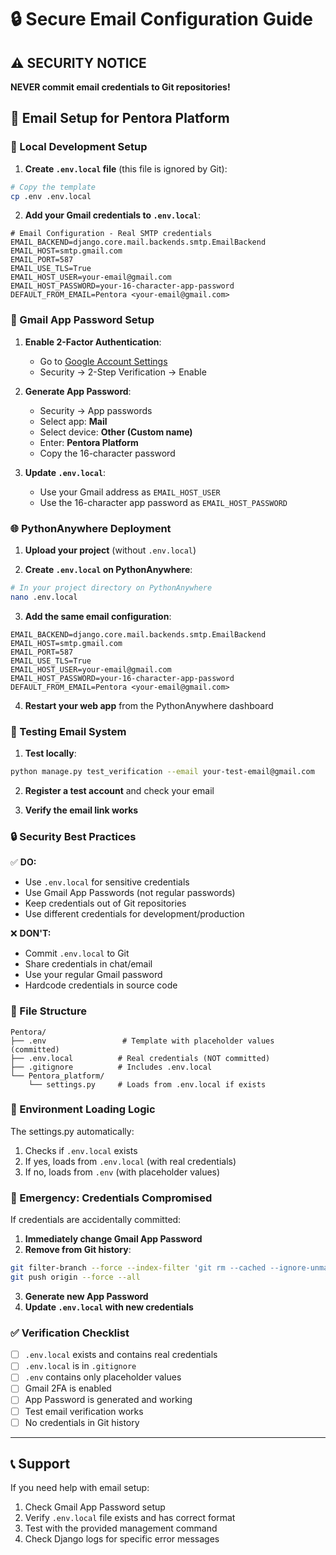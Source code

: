 # 🔒 Secure Email Configuration Guide

## ⚠️ SECURITY NOTICE
**NEVER commit email credentials to Git repositories!**

## 📧 Email Setup for Pentora Platform

### 🔧 Local Development Setup

1. **Create `.env.local` file** (this file is ignored by Git):
```bash
# Copy the template
cp .env .env.local
```

2. **Add your Gmail credentials to `.env.local`**:
```env
# Email Configuration - Real SMTP credentials
EMAIL_BACKEND=django.core.mail.backends.smtp.EmailBackend
EMAIL_HOST=smtp.gmail.com
EMAIL_PORT=587
EMAIL_USE_TLS=True
EMAIL_HOST_USER=your-email@gmail.com
EMAIL_HOST_PASSWORD=your-16-character-app-password
DEFAULT_FROM_EMAIL=Pentora <your-email@gmail.com>
```

### 🔑 Gmail App Password Setup

1. **Enable 2-Factor Authentication**:
   - Go to [Google Account Settings](https://myaccount.google.com/)
   - Security → 2-Step Verification → Enable

2. **Generate App Password**:
   - Security → App passwords
   - Select app: **Mail**
   - Select device: **Other (Custom name)**
   - Enter: **Pentora Platform**
   - Copy the 16-character password

3. **Update `.env.local`**:
   - Use your Gmail address as `EMAIL_HOST_USER`
   - Use the 16-character app password as `EMAIL_HOST_PASSWORD`

### 🌐 PythonAnywhere Deployment

1. **Upload your project** (without `.env.local`)

2. **Create `.env.local` on PythonAnywhere**:
```bash
# In your project directory on PythonAnywhere
nano .env.local
```

3. **Add the same email configuration**:
```env
EMAIL_BACKEND=django.core.mail.backends.smtp.EmailBackend
EMAIL_HOST=smtp.gmail.com
EMAIL_PORT=587
EMAIL_USE_TLS=True
EMAIL_HOST_USER=your-email@gmail.com
EMAIL_HOST_PASSWORD=your-16-character-app-password
DEFAULT_FROM_EMAIL=Pentora <your-email@gmail.com>
```

4. **Restart your web app** from the PythonAnywhere dashboard

### 🧪 Testing Email System

1. **Test locally**:
```bash
python manage.py test_verification --email your-test-email@gmail.com
```

2. **Register a test account** and check your email

3. **Verify the email link works**

### 🔒 Security Best Practices

✅ **DO:**
- Use `.env.local` for sensitive credentials
- Use Gmail App Passwords (not regular passwords)
- Keep credentials out of Git repositories
- Use different credentials for development/production

❌ **DON'T:**
- Commit `.env.local` to Git
- Share credentials in chat/email
- Use your regular Gmail password
- Hardcode credentials in source code

### 📁 File Structure

```
Pentora/
├── .env                 # Template with placeholder values (committed)
├── .env.local          # Real credentials (NOT committed)
├── .gitignore          # Includes .env.local
└── Pentora_platform/
    └── settings.py     # Loads from .env.local if exists
```

### 🔧 Environment Loading Logic

The settings.py automatically:
1. Checks if `.env.local` exists
2. If yes, loads from `.env.local` (with real credentials)
3. If no, loads from `.env` (with placeholder values)

### 🚨 Emergency: Credentials Compromised

If credentials are accidentally committed:

1. **Immediately change Gmail App Password**
2. **Remove from Git history**:
```bash
git filter-branch --force --index-filter 'git rm --cached --ignore-unmatch .env.local' --prune-empty --tag-name-filter cat -- --all
git push origin --force --all
```

3. **Generate new App Password**
4. **Update `.env.local` with new credentials**

### ✅ Verification Checklist

- [ ] `.env.local` exists and contains real credentials
- [ ] `.env.local` is in `.gitignore`
- [ ] `.env` contains only placeholder values
- [ ] Gmail 2FA is enabled
- [ ] App Password is generated and working
- [ ] Test email verification works
- [ ] No credentials in Git history

---

## 📞 Support

If you need help with email setup:
1. Check Gmail App Password setup
2. Verify `.env.local` file exists and has correct format
3. Test with the provided management command
4. Check Django logs for specific error messages
